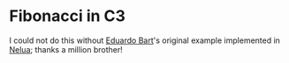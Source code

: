 # Fibonacci in C3

I could not do this without [Eduardo Bart](https://github.com/edubart)'s original example
implemented in [Nelua](https://nelua.io/); thanks a million brother!
